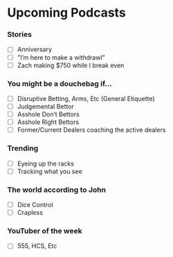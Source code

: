 # Upcoming Podcasts

### Stories

* [ ] Anniversary
* [ ] ”I’m here to make a withdrawl”
* [ ] Zach making $750 while I break even

### You might be a douchebag if…

* [ ] Disruptive Betting, Arms, Etc \(General Etiquette\)
* [ ] Judgemental Bettor
* [ ] Asshole Don’t Bettors
* [ ] Asshole Right Bettors
* [ ] Former/Current Dealers coaching the active dealers

### Trending

* [ ] Eyeing up the racks
* [ ] Tracking what you see

### The world according to John

* [ ] Dice Control
* [ ] Crapless

### YouTuber of the week

* [ ] 555, HCS, Etc



### 

